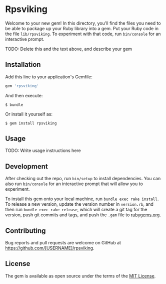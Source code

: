 # Rpsviking

Welcome to your new gem! In this directory, you'll find the files you need to be able to package up your Ruby library into a gem. Put your Ruby code in the file `lib/rpsviking`. To experiment with that code, run `bin/console` for an interactive prompt.

TODO: Delete this and the text above, and describe your gem

## Installation

Add this line to your application's Gemfile:

```ruby
gem 'rpsviking'
```

And then execute:

    $ bundle

Or install it yourself as:

    $ gem install rpsviking

## Usage

TODO: Write usage instructions here

## Development

After checking out the repo, run `bin/setup` to install dependencies. You can also run `bin/console` for an interactive prompt that will allow you to experiment.

To install this gem onto your local machine, run `bundle exec rake install`. To release a new version, update the version number in `version.rb`, and then run `bundle exec rake release`, which will create a git tag for the version, push git commits and tags, and push the `.gem` file to [rubygems.org](https://rubygems.org).

## Contributing

Bug reports and pull requests are welcome on GitHub at https://github.com/[USERNAME]/rpsviking.


## License

The gem is available as open source under the terms of the [MIT License](http://opensource.org/licenses/MIT).

